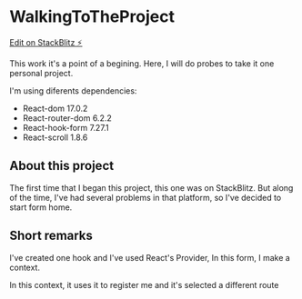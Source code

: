 # WalkingToTheProject

[Edit on StackBlitz ⚡️](https://stackblitz.com/edit/react-4a3zmh)

This work it's a point of a begining.
Here, I will do probes to take it one personal project.

I'm using diferents dependencies:

- React-dom 17.0.2
- React-router-dom 6.2.2
- React-hook-form 7.27.1
- React-scroll 1.8.6

## About this project

The first time that I began this project, this one was on StackBlitz. But along of the time, I've had several problems in that platform, so I've decided to start form home.

## Short remarks

I've created one hook and I've used React's Provider, In this form, I make a context.

In this context, it uses it to register me and it's selected a different route
